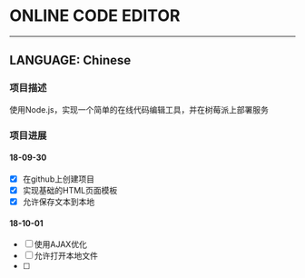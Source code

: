 ﻿# ONLINE CODE EDITOR

---

## LANGUAGE: Chinese
### 项目描述
使用Node.js，实现一个简单的在线代码编辑工具，并在树莓派上部署服务
### 项目进展
#### 18-09-30
- [x] 在github上创建项目
- [x] 实现基础的HTML页面模板
- [x] 允许保存文本到本地
#### 18-10-01
- [ ] 使用AJAX优化
- [ ] 允许打开本地文件
- [ ] 